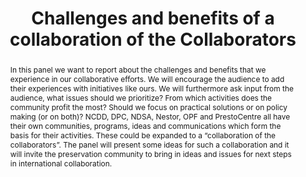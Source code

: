 ---
abstract: 'In this panel we want to report about the challenges and

  benefits that we experience in our collaborative efforts. We will

  encourage the audience to add their experiences with initiatives

  like ours. We will furthermore ask input from the audience,

  what issues should we prioritize? From which activities does

  the community profit the most? Should we focus on practical

  solutions or on policy making (or on both)? NCDD, DPC,

  NDSA, Nestor, OPF and PrestoCentre all have their own

  communities, programs, ideas and communications which form

  the basis for their activities. These could be expanded to a

  “collaboration of the collaborators”. The panel will present

  some ideas for such a collaboration and it will invite the

  preservation community to bring in ideas and issues for next

  steps in international collaboration.'
creators:
- Kilbride, William
- Ras, Marcel
- Jung, Joachim
- Schrimpf, Sabine
date: null
document_url: https://services.phaidra.univie.ac.at/api/object/o:502814/download
grand_parent: iPRES
institutions: []
keywords: []
landing_page_url: https://phaidra.univie.ac.at/o:502814
language: eng
layout: publication
license: CC BY-NC-SA 3.0 AT
notes_url: null
parent: iPRES 2016
publication_type: panel
size: 105033
slides_url: null
source_name: iPRES
title: Challenges and benefits of a collaboration of the Collaborators
year: 2016
---